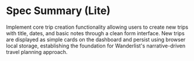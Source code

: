 # Spec Summary (Lite)

Implement core trip creation functionality allowing users to create new trips with title, dates, and basic notes through a clean form interface. New trips are displayed as simple cards on the dashboard and persist using browser local storage, establishing the foundation for Wanderlist's narrative-driven travel planning approach.